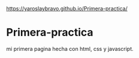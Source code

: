 https://yaroslaybravo.github.io/Primera-practica/

# Primera-practica
mi primera pagina hecha con html, css y javascript.
